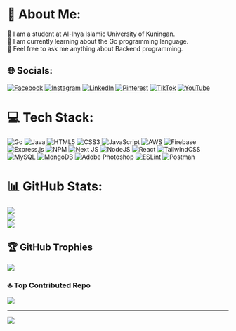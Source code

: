 # 💫 About Me:
📖 I am a student at Al-Ihya Islamic University of Kuningan.<br>🍃 I am currently learning about the Go programming language.<br>🤔 Feel free to ask me anything about Backend programming.


## 🌐 Socials:
[![Facebook](https://img.shields.io/badge/Facebook-%231877F2.svg?logo=Facebook&logoColor=white)](https://facebook.com/widad.fajri/) [![Instagram](https://img.shields.io/badge/Instagram-%23E4405F.svg?logo=Instagram&logoColor=white)](https://instagram.com/@_widadfjry) [![LinkedIn](https://img.shields.io/badge/LinkedIn-%230077B5.svg?logo=linkedin&logoColor=white)](https://linkedin.com/in/WidadFjrY) [![Pinterest](https://img.shields.io/badge/Pinterest-%23E60023.svg?logo=Pinterest&logoColor=white)](https://pinterest.com/@widadzdadz) [![TikTok](https://img.shields.io/badge/TikTok-%23000000.svg?logo=TikTok&logoColor=white)](https://tiktok.com/@_widadfjry) [![YouTube](https://img.shields.io/badge/YouTube-%23FF0000.svg?logo=YouTube&logoColor=white)](https://youtube.com/@@widdad1851) 

# 💻 Tech Stack:
![Go](https://img.shields.io/badge/go-%2300ADD8.svg?style=for-the-badge&logo=go&logoColor=white) ![Java](https://img.shields.io/badge/java-%23ED8B00.svg?style=for-the-badge&logo=java&logoColor=white) ![HTML5](https://img.shields.io/badge/html5-%23E34F26.svg?style=for-the-badge&logo=html5&logoColor=white) ![CSS3](https://img.shields.io/badge/css3-%231572B6.svg?style=for-the-badge&logo=css3&logoColor=white) ![JavaScript](https://img.shields.io/badge/javascript-%23323330.svg?style=for-the-badge&logo=javascript&logoColor=%23F7DF1E) ![AWS](https://img.shields.io/badge/AWS-%23FF9900.svg?style=for-the-badge&logo=amazon-aws&logoColor=white) ![Firebase](https://img.shields.io/badge/firebase-%23039BE5.svg?style=for-the-badge&logo=firebase) ![Express.js](https://img.shields.io/badge/express.js-%23404d59.svg?style=for-the-badge&logo=express&logoColor=%2361DAFB) ![NPM](https://img.shields.io/badge/NPM-%23000000.svg?style=for-the-badge&logo=npm&logoColor=white) ![Next JS](https://img.shields.io/badge/Next-black?style=for-the-badge&logo=next.js&logoColor=white) ![NodeJS](https://img.shields.io/badge/node.js-6DA55F?style=for-the-badge&logo=node.js&logoColor=white) ![React](https://img.shields.io/badge/react-%2320232a.svg?style=for-the-badge&logo=react&logoColor=%2361DAFB) ![TailwindCSS](https://img.shields.io/badge/tailwindcss-%2338B2AC.svg?style=for-the-badge&logo=tailwind-css&logoColor=white) ![MySQL](https://img.shields.io/badge/mysql-%2300f.svg?style=for-the-badge&logo=mysql&logoColor=white) ![MongoDB](https://img.shields.io/badge/MongoDB-%234ea94b.svg?style=for-the-badge&logo=mongodb&logoColor=white) ![Adobe Photoshop](https://img.shields.io/badge/adobephotoshop-%2331A8FF.svg?style=for-the-badge&logo=adobephotoshop&logoColor=white) ![ESLint](https://img.shields.io/badge/ESLint-4B3263?style=for-the-badge&logo=eslint&logoColor=white) ![Postman](https://img.shields.io/badge/Postman-FF6C37?style=for-the-badge&logo=postman&logoColor=white)
# 📊 GitHub Stats:
![](https://github-readme-stats.vercel.app/api?username=WidadFjrY&theme=dark&hide_border=false&include_all_commits=true&count_private=true)<br/>
![](https://github-readme-streak-stats.herokuapp.com/?user=WidadFjrY&theme=dark&hide_border=false)<br/>
![](https://github-readme-stats.vercel.app/api/top-langs/?username=WidadFjrY&theme=dark&hide_border=false&include_all_commits=true&count_private=true&layout=compact)

## 🏆 GitHub Trophies
![](https://github-profile-trophy.vercel.app/?username=WidadFjrY&theme=radical&no-frame=false&no-bg=true&margin-w=4)

### 🔝 Top Contributed Repo
![](https://github-contributor-stats.vercel.app/api?username=WidadFjrY&limit=5&theme=dark&combine_all_yearly_contributions=true)

---
[![](https://visitcount.itsvg.in/api?id=WidadFjrY&icon=0&color=0)](https://visitcount.itsvg.in)

<!-- Proudly created with GPRM ( https://gprm.itsvg.in ) -->
